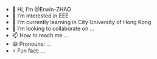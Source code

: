 - 👋 Hi, I’m @Erwin-ZHAO
- 👀 I’m interested in EEE
- 🌱 I’m currently learning in City University of Hong Kong
- 💞️ I’m looking to collaborate on ...
- 📫 How to reach me ...
- 😄 Pronouns: ...
- ⚡ Fun fact: ...

<!---
Erwin-ZHAO/Erwin-ZHAO is a ✨ special ✨ repository because its `README.md` (this file) appears on your GitHub profile.
You can click the Preview link to take a look at your changes.
--->
